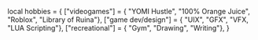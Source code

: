 local hobbies = {
  ["videogames"] = {
    "YOMI Hustle",
    "100% Orange Juice",
    "Roblox",
    "Library of Ruina"},
  ["game dev/design"] = {
    "UIX",
    "GFX",
    "VFX,
    "LUA Scripting"},
  ["recreational"] = {
    "Gym",
    "Drawing",
    "Writing"},
}
